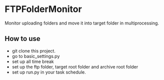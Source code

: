 # FTPFolderMonitor
Monitor uploading folders and move it into target folder in multiprocessing.

## How to use
* git clone this project.
* go to basic_settings.py
 * set up all time break
 * set up the ftp folder, target root folder and archive root folder
* set up run.py in your task schedule.
